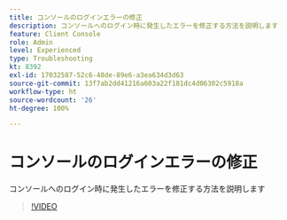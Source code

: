 ```yaml
---
title: コンソールのログインエラーの修正
description: コンソールへのログイン時に発生したエラーを修正する方法を説明します
feature: Client Console
role: Admin
level: Experienced
type: Troubleshooting
kt: 8392
exl-id: 17032587-52c6-48de-89e6-a3ea634d3d63
source-git-commit: 13f7ab2dd41216a603a22f181dc4d06302c5918a
workflow-type: ht
source-wordcount: '26'
ht-degree: 100%

---
```


# コンソールのログインエラーの修正

コンソールへのログイン時に発生したエラーを修正する方法を説明します

>[!VIDEO](https://video.tv.adobe.com/v/335896?quality=12&learn=on)
